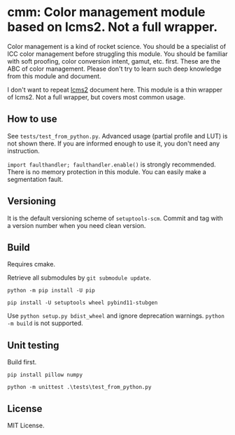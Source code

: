 # cmm: Color management module based on lcms2. Not a full wrapper.

Color management is a kind of rocket science. You should be a specialist of ICC color management 
before struggling this module. You should be familiar with soft proofing, color conversion intent, gamut, etc. first.
These are the ABC of color management.
Please don't try to learn such deep knowledge from this module and document.

I don't want to repeat [lcms2](https://github.com/mm2/Little-CMS) document here.
This module is a thin wrapper of lcms2. Not a full wrapper, but covers most common usage.

## How to use

See `tests/test_from_python.py`. Advanced usage (partial profile and LUT) is not shown there. 
If you are informed enough to use it, you don't need any instruction.

`import faulthandler; faulthandler.enable()` is strongly recommended. There is no memory protection in this module.
You can easily make a segmentation fault.

## Versioning

It is the default versioning scheme of `setuptools-scm`. Commit and tag with a version number
when you need clean version.

## Build

Requires cmake.

Retrieve all submodules by `git submodule update`.

`python -m pip install -U pip`

`pip install -U setuptools wheel pybind11-stubgen`

Use `python setup.py bdist_wheel` and ignore deprecation warnings. `python -m build` is not supported.

## Unit testing

Build first.

`pip install pillow numpy`

`python -m unittest .\tests\test_from_python.py`

## License

MIT License.
